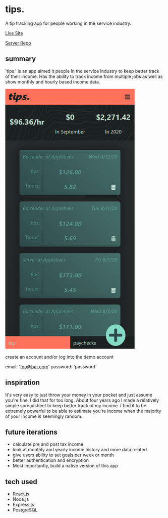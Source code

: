 # tips.

A tip tracking app for people working in the service industry.

<a href="https://tips-sigma.vercel.app/">Live Site</a>

<a href="https://github.com/ajbates2/tips-api">Server Repo</a>

## summary

'tips.' is an app aimed it people in the service industry to keep better track of their income. Has the ability to track income from multiple jobs as well as show monthly and hourly based income data.

<img src="/dashboard.png">

create an account and/or log into the demo account

email: 'foo@bar.com'
password: 'password'

## inspiration

It's very easy to just throw your money in your pocket and just assume you're fine. I did that for too long. About four years ago I made a relatively simple spreadsheet to keep better track of my income. I find it to be extremely powerful to be able to estimate you're income when the majority of your income is seemingly random.

## future iterations

*   calculate pre and post tax income
*   look at monthly and yearly income history and more data related
*   give users ability to set goals per week or month
*   better authentication and encryption
*   Most importantly, build a native version of this app

## tech used

*   React.js
*   Node.js
*   Express.js
*   PostgreSQL